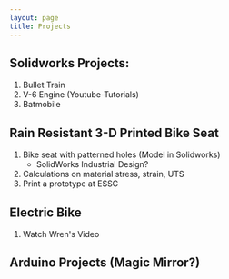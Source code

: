 ```yaml
---
layout: page
title: Projects 
---
```



## Solidworks Projects: 
1. Bullet Train
2. V-6 Engine (Youtube-Tutorials)
3. Batmobile 


## Rain Resistant 3-D Printed Bike Seat 
1. Bike seat with patterned holes (Model in Solidworks)
	- SolidWorks Industrial Design? 
2. Calculations on material stress, strain, UTS 
3. Print a prototype at ESSC 


## Electric Bike 
1. Watch Wren's Video 

## Arduino Projects (Magic Mirror?)